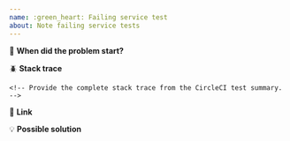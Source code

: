 ```yaml
---
name: :green_heart: Failing service test
about: Note failing service tests
---
```


:calendar: **When did the problem start?**

<!-- Indicate when the problem started -->

:beetle: **Stack trace**

```
<!-- Provide the complete stack trace from the CircleCI test summary. -->
```

:link: **Link**

<!-- Provide a link to the failing test in CircleCI. -->

:bulb: **Possible solution**

<!--- Optional: only if you have suggestions on a fix/reason for the bug -->

<!-- Love Shields? Please consider donating $10 to sustain our activities:
👉  https://opencollective.com/shields -->
